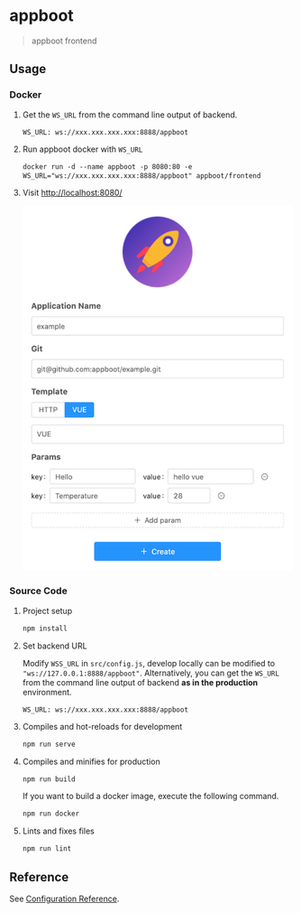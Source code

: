 # appboot

> appboot frontend

## Usage

### Docker

1. Get the `WS_URL` from the command line output of backend.

   ```shell
   WS_URL: ws://xxx.xxx.xxx.xxx:8888/appboot
   ```

2. Run appboot docker with `WS_URL`

   ```shell
   docker run -d --name appboot -p 8080:80 -e WS_URL="ws://xxx.xxx.xxx.xxx:8888/appboot" appboot/frontend
   ```

3. Visit <http://localhost:8080/>

   ![example](./images/example.png)

### Source Code

1. Project setup

   ```bash
   npm install
   ```

2. Set backend URL

   Modify `WSS_URL` in `src/config.js`, develop locally can be modified to `"ws://127.0.0.1:8888/appboot"`.
   Alternatively, you can get the `WS_URL` from the command line output of backend **as in the production** environment.

   ```shell
   WS_URL: ws://xxx.xxx.xxx.xxx:8888/appboot
   ```

3. Compiles and hot-reloads for development

   ```bash
   npm run serve
   ```

4. Compiles and minifies for production

   ```bash
   npm run build
   ```

   If you want to build a docker image, execute the following command.

   ```bash
   npm run docker
   ```

5. Lints and fixes files

   ```bash
   npm run lint
   ```

## Reference

See [Configuration Reference](https://cli.vuejs.org/config/).
